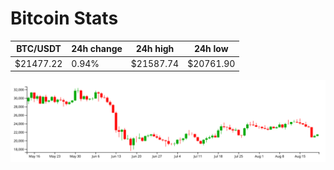 # Bitcoin Stats

BTC/USDT|24h change|24h high|24h low|
|---|---|---|---|
|$21477.22|0.94%|$21587.74|$20761.90|

<img src="./chart.svg">
